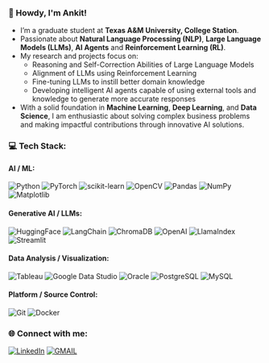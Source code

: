 <div align="left">

### 💫 Howdy, I'm Ankit!

- I’m a graduate student at **Texas A&M University, College Station**.
- Passionate about **Natural Language Processing (NLP)**, **Large Language Models (LLMs)**, **AI Agents** and **Reinforcement Learning (RL)**.  
- My research and projects focus on:
  - Reasoning and Self-Correction Abilities of Large Language Models
  - Alignment of LLMs using Reinforcement Learning
  - Fine-tuning LLMs to instill better domain knowledge
  - Developing intelligent AI agents capable of using external tools and knowledge to generate more accurate responses
- With a solid foundation in **Machine Learning**, **Deep Learning**, and **Data Science**, I am enthusiastic about solving complex business problems and making impactful contributions through innovative AI solutions.  

### 💻 Tech Stack:
#### AI / ML:
![Python](https://img.shields.io/badge/python-3670A0?style=for-the-badge&logo=python&logoColor=ffdd54) 
![PyTorch](https://img.shields.io/badge/PyTorch-EE4C2C?style=for-the-badge&logo=pytorch&logoColor=white)
![scikit-learn](https://img.shields.io/badge/scikit--learn-%23F7931E.svg?style=for-the-badge&logo=scikit-learn&logoColor=white) 
![OpenCV](https://img.shields.io/badge/OpenCV-5C3EE8?style=for-the-badge&logo=opencv&logoColor=white)
![Pandas](https://img.shields.io/badge/pandas-%23150458.svg?style=for-the-badge&logo=pandas&logoColor=white) 
![NumPy](https://img.shields.io/badge/numpy-%23013243.svg?style=for-the-badge&logo=numpy&logoColor=white) 
![Matplotlib](https://img.shields.io/badge/Matplotlib-3B4D98?style=for-the-badge&logo=matplotlib&logoColor=white)

#### Generative AI / LLMs:
![HuggingFace](https://img.shields.io/badge/-HuggingFace-FDEE21?style=for-the-badge&logo=HuggingFace&logoColor=black)
![LangChain](https://img.shields.io/static/v1?style=for-the-badge&message=LangChain&color=1C3C3C&logo=LangChain&logoColor=FFFFFF&label=)
![ChromaDB](https://img.shields.io/badge/ChromaDB-009688?style=for-the-badge&logoColor=white)
![OpenAI](https://img.shields.io/badge/OpenAI-412991?style=for-the-badge&logo=openai&logoColor=white)
![LlamaIndex](https://img.shields.io/badge/LlamaIndex-5C5CFF?style=for-the-badge&logoColor=white)
![Streamlit](https://img.shields.io/badge/Streamlit-FF4B4B?style=for-the-badge&logo=streamlit&logoColor=white)

#### Data Analysis / Visualization:
![Tableau](https://img.shields.io/badge/Tableau-E97627?style=for-the-badge&logo=Tableau&logoColor=white)
![Google Data Studio](https://img.shields.io/static/v1?style=for-the-badge&message=Google+Data+Studio&color=669DF6&logo=Google+Data+Studio&logoColor=FFFFFF&label=)
![Oracle](https://img.shields.io/badge/Oracle-F80000?style=for-the-badge&logo=Oracle&logoColor=white)
![PostgreSQL](https://img.shields.io/badge/postgresql-4169e1?style=for-the-badge&logo=postgresql&logoColor=white)
![MySQL](https://img.shields.io/badge/MySQL-4479A1?style=for-the-badge&logo=mysql&logoColor=white)

#### Platform / Source Control:
![Git](https://img.shields.io/badge/Git-F05032?style=for-the-badge&logo=git&logoColor=white)
![Docker](https://img.shields.io/badge/docker-%230db7ed.svg?style=for-the-badge&logo=docker&logoColor=white)

<!--### 📊 GitHub Stats:
![](https://github-readme-streak-stats.herokuapp.com/?user=AnkitXP&theme=dark&hide_border=false)<br/>
![](https://github-readme-stats.vercel.app/api?username=AnkitXP&theme=dark&hide_border=false&include_all_commits=false&count_private=false)<br/>

![](https://github-readme-stats.vercel.app/api/top-langs/?username=AnkitXP&theme=dark&hide_border=false&include_all_commits=false&count_private=false&layout=compact)
-->

### 🌐 Connect with me:

[![LinkedIn](https://img.shields.io/badge/LinkedIn-0077B5?style=for-the-badge&logo=linkedin&logoColor=white)](https://linkedin.com/in/ankitbasu) 
[![GMAIL](https://img.shields.io/badge/Gmail-D14836?style=for-the-badge&logo=gmail&logoColor=white)](mailto:ankitbasu@tamu.edu)

</div>
